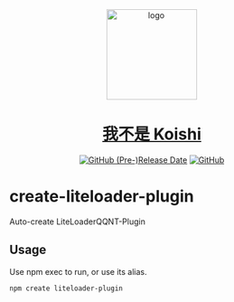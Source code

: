 <div align="center">
  <a href="https://liteloaderqqnt.github.io/" target="_blank">
    <img width="160" src="https://koishi.chat/logo.png" alt="logo">
  </a>
  <h1 id="koishi"><a href="https://liteloaderqqnt.github.io/" target="_blank">我不是 Koishi</a></h1>

[![GitHub (Pre-)Release Date](https://img.shields.io/github/release-date-pre/LiteLoaderQQNT/LiteLoaderQQNT)](https://github.com/LiteLoaderQQNT/LiteLoaderQQNT/releases)
[![GitHub](https://img.shields.io/github/license/LiteLoaderQQNT/LiteLoaderQQNT?style=flat-square)](https://github.com/LiteLoaderQQNT/LiteLoaderQQNT/blob/main/LICENSE)

</div>

# create-liteloader-plugin

Auto-create LiteLoaderQQNT-Plugin


## Usage

Use npm exec to run, or use its alias.

```bash
npm create liteloader-plugin
```
